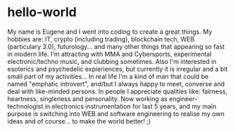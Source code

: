 # hello-world
My name is Eugene and I went into coding to create a great things.
My hobbies are: IT, crypto (including trading), blockchain tech, WEB (particulary 3.0), futurology... and many other things that appearing so fast in modern life.
I'm attracting with MMA and Cybersports, experimental electronic/techno music, and clubbing sometimes.
Also I'm interested in esoterics and psychedelic expieriences, but currently it is irregular and a bit small part of my activities...
In real life I'm a kind of man that could be named "emphatic introvert", and/but I always happy to meet, converse and deal with like-minded persons. In people I appreciate qualities like: fairness, heartness, singleness and personality.
Now working as engineer-technologist in electronics instrumentation for last 5 years, and my main purpose is switching into WEB and software engineering to realise my own ideas and of course... to make the world better! ;)


